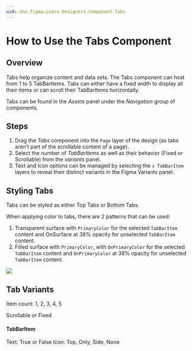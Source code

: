 ```yaml
---
uid: Uno.Figma.Learn.Designers.Component.Tabs
---
```


# How to Use the Tabs Component

## Overview

Tabs help organize content and data sets. The Tabs component can host from 1 to 5 TabBarItems. Tabs can either have a fixed width to display all their items or can scroll their TabBarItems horizontally.

Tabs can be found in the *Assets* panel under the *Navigation* group of components.

## Steps

1. Drag the *Tabs* component into the `Page` layer of the design (as tabs aren’t part of the scrollable content of a page).
2. Select the number of *TabBarItems* as well as their behavior (Fixed or Scrollable) from the *variants* panel.
3. Text and Icon options can be managed by selecting the `◇ TabBarItem` layers to reveal their distinct variants in the Figma Variants panel.

## Styling Tabs

Tabs can be styled as either Top Tabs or Bottom Tabs.

When applying color to tabs, there are 2 patterns that can be used:

1. Transparent surface with `PrimaryColor` for the selected `TabBarItem` content and OnSurface at 38% opacity for unselected `TabBarItem` content.
2. Filled surface with `PrimaryColor`, with `OnPrimaryColor` for the selected `TabBarItem` content and `OnPrimaryColor` at 38% opacity for unselected `TabBarItem` content.

![](assets/tabs.png)

## Tab Variants

Item count: 1, 2, 3, 4, 5

Scrollable or Fixed

#### TabBarItem

Text: True or False
Icon: Top, Only, Side, None
